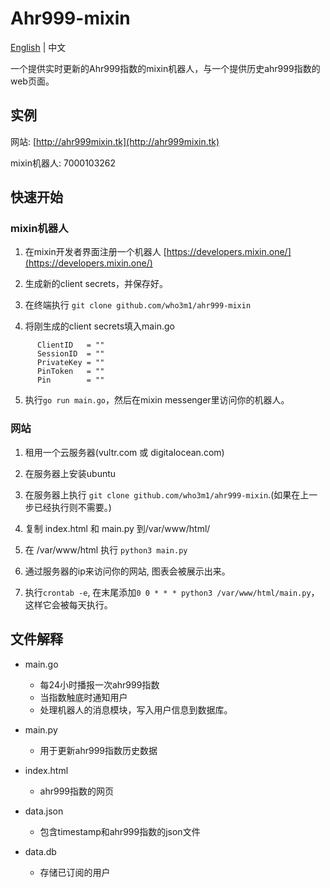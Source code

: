 # Ahr999-mixin
[English](README-en.md) | 中文

一个提供实时更新的Ahr999指数的mixin机器人，与一个提供历史ahr999指数的web页面。

## 实例
 网站: [http://ahr999mixin.tk](http://ahr999mixin.tk)
 
 mixin机器人: 7000103262
 

## 快速开始

### mixin机器人
  1. 在mixin开发者界面注册一个机器人 [https://developers.mixin.one/](https://developers.mixin.one/)
 
  2. 生成新的client secrets，并保存好。

  3. 在终端执行 `git clone github.com/who3m1/ahr999-mixin`
  
  4. 将刚生成的client secrets填入main.go 
  ```
        ClientID   = ""        
        SessionID  = ""
        PrivateKey = ""
        PinToken   = ""
        Pin        = ""
  ```
  5. 执行`go run main.go`，然后在mixin messenger里访问你的机器人。

### 网站
  1. 租用一个云服务器(vultr.com 或 digitalocean.com)

  2. 在服务器上安装ubuntu 

  3. 在服务器上执行 `git clone github.com/who3m1/ahr999-mixin`.(如果在上一步已经执行则不需要。)

  4. 复制 index.html 和 main.py 到/var/www/html/

  5. 在 /var/www/html 执行 `python3 main.py` 

  6. 通过服务器的ip来访问你的网站, 图表会被展示出来。
  
  7. 执行`crontab -e`, 在末尾添加`0 0 * * * python3 /var/www/html/main.py`，这样它会被每天执行。

## 文件解释

 - main.go 
   - 每24小时播报一次ahr999指数
   - 当指数触底时通知用户
   - 处理机器人的消息模块，写入用户信息到数据库。

 - main.py 
   - 用于更新ahr999指数历史数据

 - index.html
   - ahr999指数的网页

 - data.json 
   - 包含timestamp和ahr999指数的json文件

 - data.db 
   - 存储已订阅的用户
